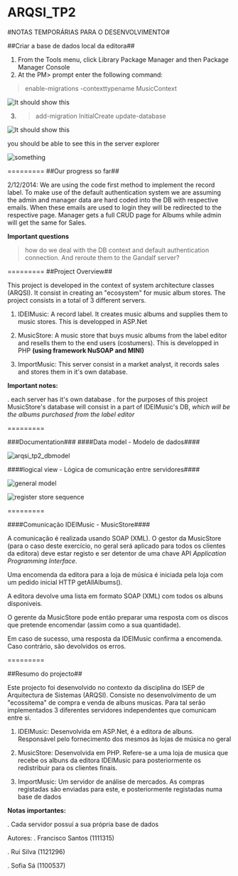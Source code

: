 ARQSI_TP2
=========
#NOTAS TEMPORÁRIAS PARA O DESENVOLVIMENTO#

##Criar a base de dados local da editora##
1. From the Tools menu, click Library Package Manager and then Package Manager Console
2. At the PM> prompt enter the following command:
> enable-migrations -contexttypename MusicContext

![It should show this](http://i2.asp.net/media/4336278/1pm2.png?cdn_id=2014-11-11-001)

3. > add-migration InitialCreate
update-database

![It should show this](http://i3.asp.net/media/4336302/1addMIg.png?cdn_id=2014-11-11-001)

you should be able to see this in the server explorer

![something](http://i1.asp.net/media/4336272/1dbG.PNG?cdn_id=2014-11-11-001)

=========
##Our progress so far##

2/12/2014:
We are using the code first method to implement the record label.
To make use of the default authentication system we are assuming the admin and manager data are hard coded into the DB with respective emails. When these emails are used to login they will be redirected to the respective page. Manager gets a full CRUD page for Albums while admin will get the same for Sales.

**Important questions**
 > how do we deal with the DB context and default authentication connection. And reroute them to the Gandalf server?

=========
##Project Overview##

This project is developed in the context of system architecture classes (ARQSI).
It consist in creating an "ecosystem" for music album stores. The project consists in a total of 3 different servers.

1. IDEIMusic: A record label. It creates music albums and supplies them to music stores. This is developped in ASP.Net

2. MusicStore: A music store that buys music albums from the label editor and resells them to the end users (costumers). This is developped in PHP **(using framework NuSOAP and MINI)**

3. ImportMusic: This server consist in a market analyst, it records sales and stores them in it's own database.

**Important notes:**

. each server has it's own database
. for the purposes of this project MusicStore's database will consist in a part of IDEIMusic's DB, *which will be the albums purchased from the label editor*

=========

###Documentation###
####Data model - Modelo de dados####

![arqsi_tp2_dbmodel](https://cloud.githubusercontent.com/assets/3703930/5268852/f940a304-7a54-11e4-9f94-2a5203f38ca8.jpg)

####logical view - Lógica de comunicação entre servidores####

![general model](https://cloud.githubusercontent.com/assets/3703930/5154396/64ba4636-7252-11e4-8a10-3c27a028a98b.png)

![register store sequence](https://cloud.githubusercontent.com/assets/3703930/5154397/64ba7b60-7252-11e4-8361-2de8a8efe12a.png)

=========

####Comunicação IDEIMusic - MusicStore####

A comunicação é realizada usando SOAP (XML).
O gestor da MusicStore (para o caso deste exercício, no geral será aplicado para todos os clientes da editora) deve estar registo e ser detentor de uma chave API *Application Programming Interface*.

Uma encomenda da editora para a loja de música é iniciada pela loja com um pedido inicial HTTP getAllAlbums().

A editora devolve uma lista em formato SOAP (XML) com todos os albuns disponiveis.

O gerente da MusicStore pode então preparar uma resposta com os discos que pretende encomendar (assim como a sua quantidade).

Em caso de sucesso, uma resposta da IDEIMusic confirma a encomenda. Caso contrário, são devolvidos os erros.

=========

##Resumo do projecto##

Este projecto foi desenvolvido no contexto da disciplina do ISEP de Arquitectura de Sistemas (ARQSI).
Consiste no desenvolvimento de um "ecossitema" de compra e venda de albuns musicas. Para tal serão implementados 3 diferentes servidores independentes que comunicam entre si.

1. IDEIMusic: Desenvolvida em ASP.Net, é a editora de albuns. Responsável pelo fornecimento dos mesmos às lojas de música no geral

2. MusicStore: Desenvolvida em PHP. Refere-se a uma loja de musica que recebe os albuns da editora IDEIMusic para posteriormente os redistribuir para os clientes finais.

3. ImportMusic: Um servidor de análise de mercados. As compras registadas são enviadas para este, e posteriormente registadas numa base de dados

**Notas importantes:**

. Cada servidor possuí a sua própria base de dados

Autores:
. Francisco Santos (1111315)

. Rui Silva (1121296)

. Sofia Sá (1100537)
